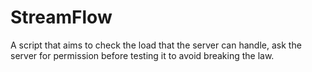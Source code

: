 # StreamFlow
A script that aims to check the load that the server can handle, ask the server for permission before testing it to avoid breaking the law. 
